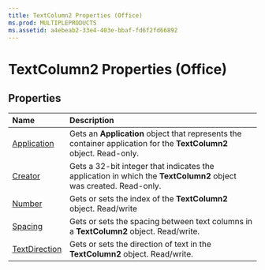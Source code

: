 ```yaml
---
title: TextColumn2 Properties (Office)
ms.prod: MULTIPLEPRODUCTS
ms.assetid: a4ebeab2-33e4-403e-bbaf-fd6f2fd66892
---
```



# TextColumn2 Properties (Office)

## Properties



|**Name**|**Description**|
|:-----|:-----|
|[Application](textcolumn2-application-property-office.md)|Gets an  **Application** object that represents the container application for the **TextColumn2** object. Read-only.|
|[Creator](textcolumn2-creator-property-office.md)|Gets a 32-bit integer that indicates the application in which the **TextColumn2** object was created. Read-only.|
|[Number](textcolumn2-number-property-office.md)|Gets or sets the index of the  **TextColumn2** object. Read/write|
|[Spacing](textcolumn2-spacing-property-office.md)|Gets or sets the spacing between text columns in a  **TextColumn2** object. Read/write.|
|[TextDirection](textcolumn2-textdirection-property-office.md)|Gets or sets the direction of text in the  **TextColumn2** object. Read/write.|

